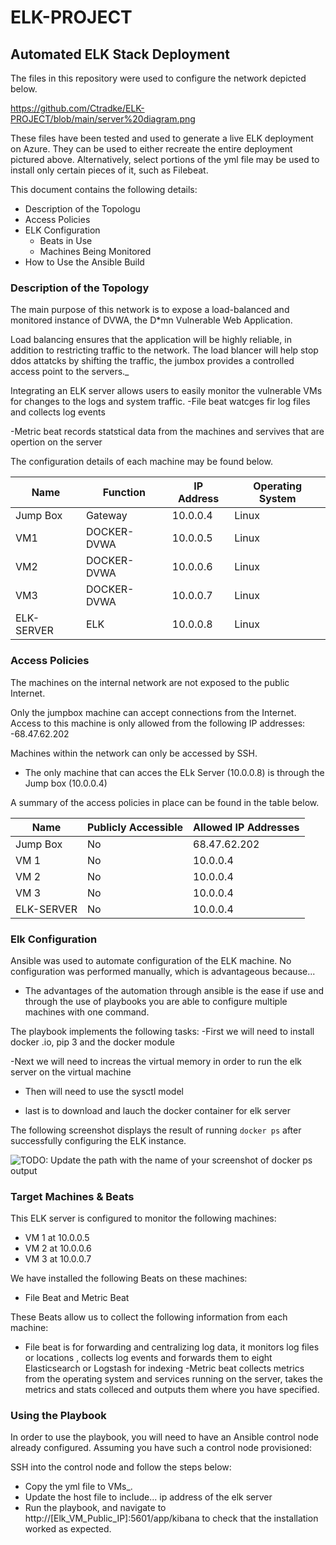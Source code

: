 # ELK-PROJECT
## Automated ELK Stack Deployment

The files in this repository were used to configure the network depicted below.

https://github.com/Ctradke/ELK-PROJECT/blob/main/server%20diagram.png

These files have been tested and used to generate a live ELK deployment on Azure. They can be used to either recreate the entire deployment pictured above. Alternatively, select portions of the yml file may be used to install only certain pieces of it, such as Filebeat.

  

This document contains the following details:
- Description of the Topologu
- Access Policies
- ELK Configuration
  - Beats in Use
  - Machines Being Monitored
- How to Use the Ansible Build


### Description of the Topology

The main purpose of this network is to expose a load-balanced and monitored instance of DVWA, the D*mn Vulnerable Web Application.

Load balancing ensures that the application will be highly reliable, in addition to restricting traffic to the network.
The load blancer will help stop ddos attatcks by shifting the traffic, the jumbox provides a controlled access point to the servers._

Integrating an ELK server allows users to easily monitor the vulnerable VMs for changes to the logs and system traffic.
-File beat watcges fir log files and collects log events

-Metric beat records statstical data from the machines and servives that are opertion on the server 

The configuration details of each machine may be found below.


| Name      | Function  | IP Address | Operating System |
|-----------|-----------|------------|------------------|
| Jump Box  | Gateway   | 10.0.0.4   |Linux             |
| VM1       |DOCKER-DVWA| 10.0.0.5   |Linux             |
| VM2       |DOCKER-DVWA| 10.0.0.6   |Linux             |
| VM3       |DOCKER-DVWA| 10.0.0.7   |Linux             |
| ELK-SERVER|ELK        | 10.0.0.8   |Linux             |
### Access Policies

The machines on the internal network are not exposed to the public Internet. 

Only the jumpbox machine can accept connections from the Internet. Access to this machine is only allowed from the following IP addresses:
-68.47.62.202

Machines within the network can only be accessed by SSH.

- The only machine that can acces the ELk Server (10.0.0.8) is through the Jump box (10.0.0.4)

A summary of the access policies in place can be found in the table below.

| Name      | Publicly Accessible | Allowed IP Addresses |
|---------- |---------------------|----------------------|
| Jump Box  | No                  |68.47.62.202          |
| VM 1      | No                  | 10.0.0.4             |
| VM 2      | No                  | 10.0.0.4             |
| VM 3      | No                  | 10.0.0.4             |
| ELK-SERVER| No                  | 10.0.0.4             |


### Elk Configuration

Ansible was used to automate configuration of the ELK machine. No configuration was performed manually, which is advantageous because...
- The advantages of the automation through ansible is the ease if use and through the use of playbooks you are able to configure multiple machines with one command.

The playbook implements the following tasks:
-First we will need to install docker .io, pip 3 and the docker module

-Next we will need to increas the virtual memory in order to run the elk server on the virtual machine

- Then will need to use the sysctl model

- last is to download and lauch the docker container for elk server 


The following screenshot displays the result of running `docker ps` after successfully configuring the ELK instance.

![TODO: Update the path with the name of your screenshot of docker ps output](Images/docker_ps_output.png)

### Target Machines & Beats
This ELK server is configured to monitor the following machines:
- VM 1 at 10.0.0.5 
- VM 2 at 10.0.0.6
- VM 3 at 10.0.0.7

We have installed the following Beats on these machines:
- File Beat and Metric Beat 

These Beats allow us to collect the following information from each machine:

- File beat is for forwarding and centralizing log data, it monitors log files or locations , collects log events and forwards them to eight Elasticsearch or Logstash for indexing
-Metric beat collects metrics from the operating system and services running on the server, takes the metrics and stats colleced and outputs them where you have specified.

### Using the Playbook
In order to use the playbook, you will need to have an Ansible control node already configured. Assuming you have such a control node provisioned: 

SSH into the control node and follow the steps below:
- Copy the yml file to VMs_.
- Update the host file to include... ip address of the elk server
- Run the playbook, and navigate to http://[Elk_VM_Public_IP]:5601/app/kibana to check that the installation worked as expected.



